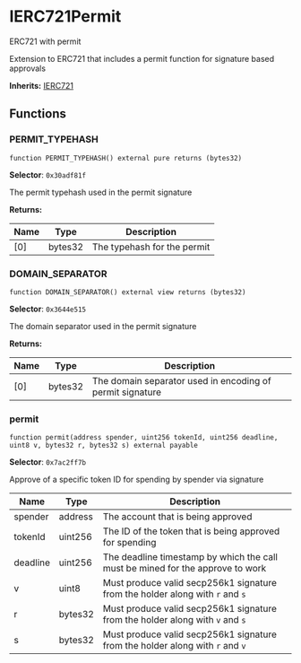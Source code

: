 

# IERC721Permit


ERC721 with permit

Extension to ERC721 that includes a permit function for signature based approvals

**Inherits:** [IERC721](https://docs.openzeppelin.com/contracts/4.x/)

## Functions
### PERMIT_TYPEHASH

```solidity
function PERMIT_TYPEHASH() external pure returns (bytes32)
```
**Selector**: `0x30adf81f`

The permit typehash used in the permit signature

**Returns:**

| Name | Type | Description |
| ---- | ---- | ----------- |
| [0] | bytes32 | The typehash for the permit |

### DOMAIN_SEPARATOR

```solidity
function DOMAIN_SEPARATOR() external view returns (bytes32)
```
**Selector**: `0x3644e515`

The domain separator used in the permit signature

**Returns:**

| Name | Type | Description |
| ---- | ---- | ----------- |
| [0] | bytes32 | The domain separator used in encoding of permit signature |

### permit

```solidity
function permit(address spender, uint256 tokenId, uint256 deadline, uint8 v, bytes32 r, bytes32 s) external payable
```
**Selector**: `0x7ac2ff7b`

Approve of a specific token ID for spending by spender via signature

| Name | Type | Description |
| ---- | ---- | ----------- |
| spender | address | The account that is being approved |
| tokenId | uint256 | The ID of the token that is being approved for spending |
| deadline | uint256 | The deadline timestamp by which the call must be mined for the approve to work |
| v | uint8 | Must produce valid secp256k1 signature from the holder along with `r` and `s` |
| r | bytes32 | Must produce valid secp256k1 signature from the holder along with `v` and `s` |
| s | bytes32 | Must produce valid secp256k1 signature from the holder along with `r` and `v` |

